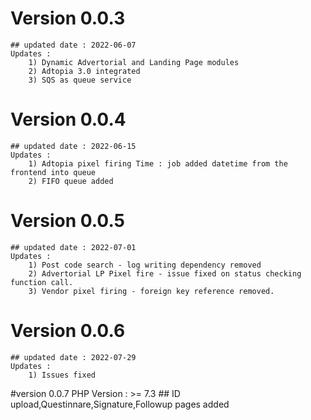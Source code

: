 # Version 0.0.3
    ## updated date : 2022-06-07
    Updates :
        1) Dynamic Advertorial and Landing Page modules
        2) Adtopia 3.0 integrated
        3) SQS as queue service

# Version 0.0.4
    ## updated date : 2022-06-15
    Updates :
        1) Adtopia pixel firing Time : job added datetime from the frontend into queue
        2) FIFO queue added

# Version 0.0.5
    ## updated date : 2022-07-01
    Updates :
        1) Post code search - log writing dependency removed
        2) Advertorial LP Pixel fire - issue fixed on status checking function call.
        3) Vendor pixel firing - foreign key reference removed. 

# Version 0.0.6
    ## updated date : 2022-07-29
    Updates :
        1) Issues fixed

#version 0.0.7
    PHP Version :  >= 7.3
    ## ID upload,Questinnare,Signature,Followup pages added

    